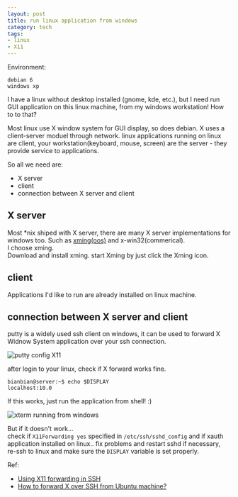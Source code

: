 ```yaml
---
layout: post
title: run linux application from windows
category: tech
tags:
- linux
- X11
---
```

Environment:

	debian 6  
	windows xp

I have a linux without desktop installed (gnome, kde, etc.), but I need run GUI application on this linux machine, from my windows workstation! How to to that?

Most linux use X window system for GUI display, so does debian. X uses a client-server moduel through network. linux applications running on linux are client, your workstation(keyboard, mouse, screen) are the server - they provide service to applications.

So all we need are:

* X server
* client
* connection between X server and client

## X server
Most \*nix shiped with X server, there are many X server implementations for windows too. Such as [xming(oos)](http://sourceforge.net/projects/xming/) and x-win32(commerical).  
I choose xming.  
Download and install xming. start Xming by just click the Xming icon.
## client
Applications I'd like to run are already installed on linux machine.
## connection between X server and client
putty is a widely used ssh client on windows, it can be used to forward X Widnow System application over your ssh connection.

![putty config X11](http://img.bianbian.me/blog/201209/putty-config-x11.png)  

after login to your linux, check if X forward works fine.  

	bianbian@server:~$ echo $DISPLAY
	localhost:10.0

If this works, just run the application from shell! :)  

![xterm running from windows](http://img.bianbian.me/blog/201209/xterm-running-from-windows.png)

But if it doesn't work...  
check if ``X11Forwarding yes`` specified in ``/etc/ssh/sshd_config`` and if xauth application installed on linux.. fix problems and restart sshd if necessary, re-ssh to linux and make sure the ``DISPLAY`` variable is set properly.

Ref:

* [Using X11 forwarding in SSH](http://the.earth.li/~sgtatham/putty/0.62/htmldoc/Chapter3.html#using-x-forwarding)
* [How to forward X over SSH from Ubuntu machine?](http://unix.stackexchange.com/questions/12755/how-to-forward-x-over-ssh-from-ubuntu-machine)
